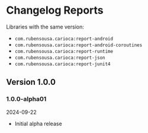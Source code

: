 # Changelog Reports

Libraries with the same version:

- `com.rubensousa.carioca:report-android`
- `com.rubensousa.carioca:report-android-coroutines`
- `com.rubensousa.carioca:report-runtime`
- `com.rubensousa.carioca:report-json`
- `com.rubensousa.carioca:report-junit4`

## Version 1.0.0

### 1.0.0-alpha01

2024-09-22

- Initial alpha release
